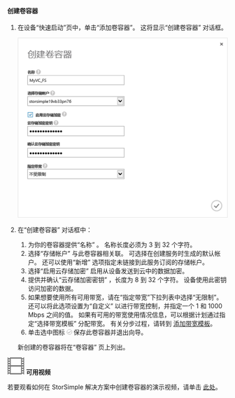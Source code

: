 <!--author=SharS last changed: 9/17/15-->

#### <a name="to-create-a-volume-container"></a>创建卷容器
1. 在设备“快速启动”页中，单击“添加卷容器”。 这将显示“创建卷容器”  对话框。
   
    ![创建卷容器](./media/storsimple-create-volume-container/HCS_CreateVolumeContainerM-include.png)
2. 在“创建卷容器”  对话框中：
   
   1. 为你的卷容器提供“名称”  。 名称长度必须为 3 到 32 个字符。
   2. 选择“存储帐户”  与此卷容器相关联。 可选择在创建服务时生成的默认帐户。 还可以使用“新增”  选项指定未链接到此服务订阅的存储帐户。
   3. 选择“启用云存储加密”  启用从设备发送到云中的数据加密。
   4. 提供并确认“云存储加密密钥”  ，长度为 8 到 32 个字符。 设备使用此密钥访问加密的数据。
   5. 如果想要使用所有可用带宽，请在“指定带宽”下拉列表中选择“无限制”。 还可以将此选项设置为“自定义”  以进行带宽控制，并指定一个 1 和 1000 Mbps 之间的值。 
      如果有可用的带宽使用情况信息，可以根据计划通过指定“选择带宽模板” 分配带宽。 有关分步过程，请转到 [添加带宽模板](../articles/storsimple/storsimple-manage-bandwidth-templates.md#add-a-bandwidth-template)。
   6. 单击选中图标  ![check-icon](./media/storsimple-create-volume-container/HCS_CheckIcon-include.png) 保存此卷容器并退出向导。 
   
   新创建的卷容器将在“卷容器”  页上列出。

![可用视频](./media/storsimple-create-volume-container/Video_icon.png) **可用视频**

若要观看如何在 StorSimple 解决方案中创建卷容器的演示视频，请单击 [此处](https://azure.microsoft.com/documentation/videos/create-a-volume-container-in-your-storsimple-solution/)。

